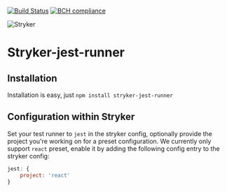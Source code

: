 [![Build Status](https://travis-ci.org/Archcry/stryker-jest-runner.svg?branch=master)](https://travis-ci.org/Archcry/stryker-jest-runner)
[![BCH compliance](https://bettercodehub.com/edge/badge/Archcry/stryker-jest-runner?branch=master)](https://bettercodehub.com/)

![Stryker](https://github.com/stryker-mutator/stryker/raw/master/stryker-80x80.png)

# Stryker-jest-runner

## Installation
Installation is easy, just `npm install stryker-jest-runner`

## Configuration within Stryker
Set your test runner to `jest` in the stryker config, optionally provide the project you're working on for a preset configuration.
We currently only support `react` preset, enable it by adding the following config entry to the stryker config:
```javascript
jest: {
    project: 'react'
}
```